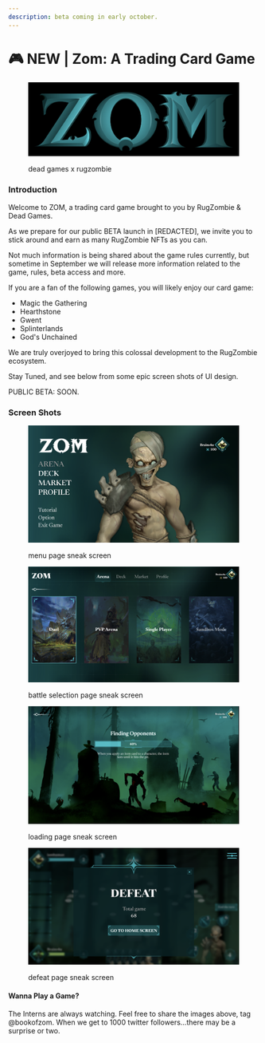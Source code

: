 ```yaml
---
description: beta coming in early october.
---
```


# 🎮 NEW | Zom: A Trading Card Game

<figure><img src="../.gitbook/assets/Screen Shot 2022-08-25 at 3.05.14 PM.png" alt=""><figcaption><p>dead games x rugzombie</p></figcaption></figure>

### Introduction

Welcome to ZOM, a trading card game brought to you by RugZombie & Dead Games.&#x20;

As we prepare for our public BETA launch in \[REDACTED], we invite you to stick around and earn as many RugZombie NFTs as you can.&#x20;

Not much information is being shared about the game rules currently, but sometime in September we will release more information related to the game, rules, beta access and more.&#x20;

If you are a fan of the following games, you will likely enjoy our card game:&#x20;

* Magic the Gathering
* Hearthstone
* Gwent
* Splinterlands
* God's Unchained

We are truly overjoyed to bring this colossal development to the RugZombie ecosystem.&#x20;

Stay Tuned, and see below from some epic screen shots of UI design.

PUBLIC BETA: SOON.&#x20;

### Screen Shots

<div>

<figure><img src="../.gitbook/assets/Screen Shot 2022-08-25 at 4.20.50 PM.png" alt=""><figcaption><p>menu page sneak screen</p></figcaption></figure>

 

<figure><img src="../.gitbook/assets/Screen Shot 2022-08-25 at 4.20.57 PM (1).png" alt=""><figcaption><p>battle selection page sneak screen</p></figcaption></figure>

 

<figure><img src="../.gitbook/assets/Screen Shot 2022-08-25 at 4.21.03 PM (1).png" alt=""><figcaption><p>loading page sneak screen</p></figcaption></figure>

 

<figure><img src="../.gitbook/assets/Screen Shot 2022-08-25 at 4.21.11 PM (1).png" alt=""><figcaption><p>defeat page sneak screen</p></figcaption></figure>

</div>

#### Wanna Play a Game?&#x20;

The Interns are always watching. Feel free to share the images above, tag @bookofzom. When we get to 1000 twitter followers...there may be a surprise or two.&#x20;

